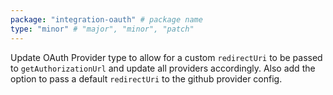 ```yaml
---
package: "integration-oauth" # package name
type: "minor" # "major", "minor", "patch"
---
```


Update OAuth Provider type to allow for a custom `redirectUri` to be passed to `getAuthorizationUrl` and update all providers accordingly.
Also add the option to pass a default `redirectUri` to the github provider config.